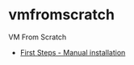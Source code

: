 vmfromscratch
=============

VM From Scratch

 * [First Steps - Manual installation](http://matelakat.blogspot.co.uk/2014/03/vm-from-scratch.html)

